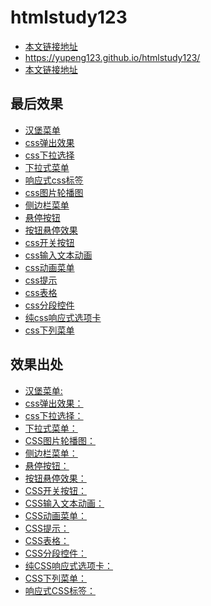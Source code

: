 # htmlstudy123

* [本文链接地址](https://yupeng123.github.io/htmlstudy123/)
* <https://yupeng123.github.io/htmlstudy123/>
* <a href="https://yupeng123.github.io/htmlstudy123/" target="_blank">本文链接地址</a>


## 最后效果

* <a href="https://yupeng123.github.io/htmlstudy123/汉堡菜单" target="_blank">汉堡菜单</a>
* <a href="https://yupeng123.github.io/htmlstudy123/css弹出效果" target="_blank">css弹出效果</a>
* <a href="https://yupeng123.github.io/htmlstudy123/css下拉选择" target="_blank">css下拉选择</a>
* <a href="https://yupeng123.github.io/htmlstudy123/下拉式菜单" target="_blank">下拉式菜单</a>
* <a href="https://yupeng123.github.io/htmlstudy123/响应式css标签" target="_blank">响应式css标签</a>
* <a href="https://yupeng123.github.io/htmlstudy123/css图片轮播图" target="_blank">css图片轮播图</a>
* <a href="https://yupeng123.github.io/htmlstudy123/侧边栏菜单" target="_blank">侧边栏菜单</a>
* <a href="https://yupeng123.github.io/htmlstudy123/悬停按钮" target="_blank">悬停按钮</a>
* <a href="https://yupeng123.github.io/htmlstudy123/按钮悬停效果" target="_blank">按钮悬停效果</a>
* <a href="https://yupeng123.github.io/htmlstudy123/css开关按钮" target="_blank">css开关按钮</a>
* <a href="https://yupeng123.github.io/htmlstudy123/css输入文本动画" target="_blank">css输入文本动画</a>
* <a href="https://yupeng123.github.io/htmlstudy123/css动画菜单" target="_blank">css动画菜单</a>
* <a href="https://yupeng123.github.io/htmlstudy123/css提示" target="_blank">css提示</a>
* <a href="https://yupeng123.github.io/htmlstudy123/css表格" target="_blank">css表格</a>
* <a href="https://yupeng123.github.io/htmlstudy123/css分段控件" target="_blank">css分段控件</a>
* <a href="https://yupeng123.github.io/htmlstudy123/纯css响应式选项卡" target="_blank">纯css响应式选项卡</a>
* <a href="https://yupeng123.github.io/htmlstudy123/css下列菜单" target="_blank">css下列菜单</a>

## 效果出处

* [汉堡菜单:](https://codepen.io/erikterwan/pen/EVzeRP)
* [css弹出效果：](https://codepen.io/imprakash/pen/GgNMXO)
* [css下拉选择：](https://codepen.io/imprakash/pen/VejpQP)
* [下拉式菜单：](https://codepen.io/andornagy/pen/xhiJH)
* [CSS图片轮播图：](https://codepen.io/AMKohn/pen/EKJHf)
* [侧边栏菜单：](https://codepen.io/plavookac/pen/qomrMw)
* [悬停按钮：](https://codepen.io/kathykato/pen/rZRaNe)
* [按钮悬停效果：](https://codepen.io/sfoxy/pen/XpOoJe)
* [CSS开关按钮：](https://codepen.io/himalayasingh/pen/EdVzNL)
* [CSS输入文本动画：](https://codepen.io/alewinski/pen/grqgqx)
* [CSS动画菜单：](https://codepen.io/joellesenne/pen/qtLEG)
* [CSS提示：](https://codepen.io/cristina-silva/pen/XXOpga)
* [CSS表格：](https://codepen.io/alexerlandsson/pen/mPWgpO)
* [CSS分段控件：](https://codepen.io/fstgerm/pen/Jafyj)
* [纯CSS响应式选项卡：](https://codepen.io/Fallupko/pen/ruLdg)
* [CSS下列菜单：](https://codepen.io/Moslim/pen/gmzvQj)
* [响应式CSS标签：](https://codepen.io/imprakash/pen/epZvbQ)